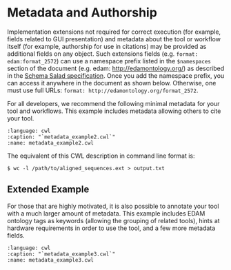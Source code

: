 # Metadata and Authorship

Implementation extensions not required for correct execution (for example,
fields related to GUI presentation) and metadata about the tool or workflow
itself (for example, authorship for use in citations) may be provided as
additional fields on any object. Such extensions fields (e.g. `format: edam:format_2572`)
can use a namespace prefix listed in the `$namespaces` section of the document
(e.g. edam: http://edamontology.org/) as described in the [Schema Salad specification][schema-salad].
Once you add the namespace prefix, you can access it anywhere in the document as shown below.
Otherwise, one must use full URLs: `format: http://edamontology.org/format_2572`.


For all developers, we recommend the following minimal metadata for your tool
and workflows. This example includes metadata allowing others to cite your tool.

```{literalinclude} /_includes/cwl/metadata-and-authorship/metadata_example2.cwl
:language: cwl
:caption: "`metadata_example2.cwl`"
:name: metadata_example2.cwl
```

The equivalent of this CWL description in command line format is:

```{code-block}
$ wc -l /path/to/aligned_sequences.ext > output.txt
```

## Extended Example

For those that are highly motivated, it is also possible to annotate your tool
with a much larger amount of metadata. This example includes EDAM ontology tags
as keywords (allowing the grouping of related tools), hints at hardware
requirements in order to use the tool, and a few more metadata fields.

```{literalinclude} /_includes/cwl/metadata-and-authorship/metadata_example3.cwl
:language: cwl
:caption: "`metadata_example3.cwl`"
:name: metadata_example3.cwl
```

[schema-salad]: https://www.commonwl.org/v1.0/SchemaSalad.html#Explicit_context

